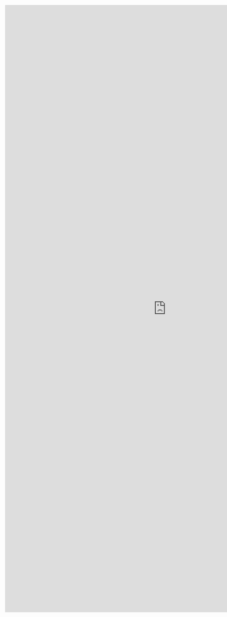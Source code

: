 <iframe allowtransparency="true" frameborder="0" scrolling="yes" src="http://udsfoundation.webs.com/mobi" style="border: none; height: 2000px; width: 1060px;"> </iframe>
